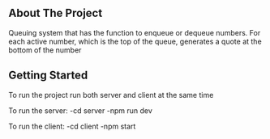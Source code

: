 <!-- ABOUT THE PROJECT -->
## About The Project
Queuing system that has the function to enqueue or dequeue numbers. For each active number, which is the top of the queue, generates a quote at the bottom of the number

<!-- GETTING STARTED -->
## Getting Started

To run the project run both server and client at the same time

To run the server: 
-cd server 
-npm run dev

To run the client: 
-cd client 
-npm start
